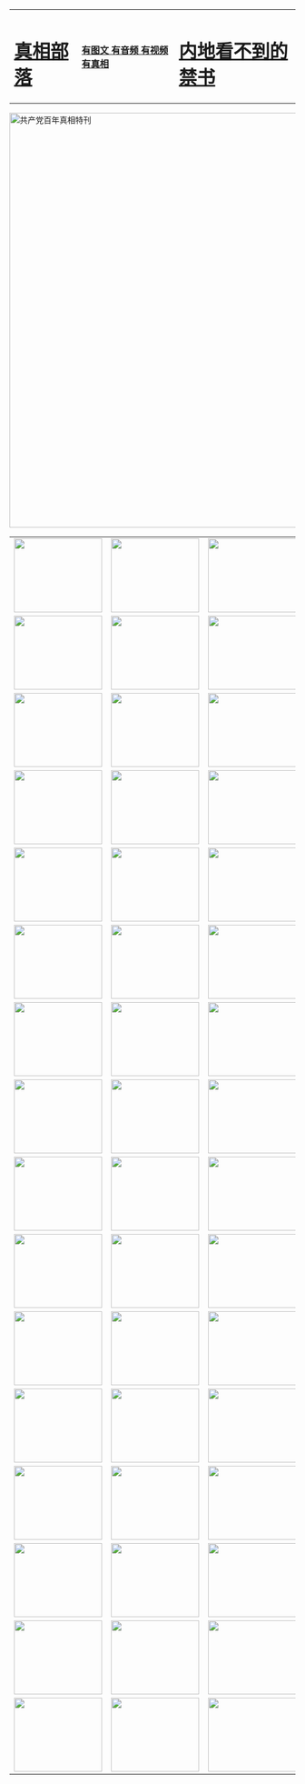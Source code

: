 <table>
<tr>

<td>
	<H1><a href="http://b87.wspaperbag.com/zx/">真相部落</a></H1>
</td>
<td>
	<H4><a href="http://b87.wspaperbag.com/zx/">有图文 有音频 有视频 有真相</a></H4>
</td>
<td>
	<H1><a href="http://b87.wspaperbag.com/book/"> 内地看不到的禁书</a></H1>
</td>
</tr>
</table>

 <div ><a href="http://b87.wspaperbag.com/zx/bngcd/"><img src="http://b87.wspaperbag.com/zx/bngcd/gcdbnzx.jpg" width="730"  border="0" alt="共产党百年真相特刊"></a></div>

<table>
<tr>
	<td><a href="http://b53.yoga-power.com/xtr/107/"><img  src ="http://b53.yoga-power.com/pic/2017/02/107.jpg" width="155px" height="130px"></a></td>
	<td><a href="http://b53.yoga-power.com/xtr/829/"><img src ="http://b53.yoga-power.com/pic/2017/02/829.jpg" width="155px" height="130px"></a></td>
	<td><a href="http://b53.yoga-power.com/xtr/69/"><img  src ="http://b53.yoga-power.com/pic/2017/02/69.jpg" width="155px" height="130px"></a></td>
	<td><a href="http://b53.yoga-power.com/xtr/99/"><img  src ="http://b53.yoga-power.com/pic/2017/02/99.jpg" width="155px" height="130px"></a></td>
</tr>
<tr>
	<td><a href="http://b53.yoga-power.com/xtr/40/"><img  src ="http://b53.yoga-power.com/pic/2017/02/40.jpg" width="155px" height="130px"></a></td>
	<td><a href="http://b53.yoga-power.com/xtr/20/"><img  src ="http://b53.yoga-power.com/pic/2017/02/20.jpg" width="155px" height="130px"></a></td>
	<td><a href="http://b53.yoga-power.com/xtr/81/"><img  src ="http://b53.yoga-power.com/pic/2017/02/81.jpg" width="155px" height="130px"></a></td>
	<td><a href="http://b53.yoga-power.com/xtr/2/"><img  src ="http://b53.yoga-power.com/pic/2017/02/2.jpg" width="155px" height="130px"></a></td>
</tr>
<tr>
	<td><a href="http://b53.yoga-power.com/xtr/86/"><img  src ="http://b53.yoga-power.com/pic/2017/02/86.jpg" width="155px" height="130px"></a></td>
	<td><a href="http://b53.yoga-power.com/xtr/109/"><img  src ="http://b53.yoga-power.com/pic/2017/02/109.jpg" width="155px" height="130px"></a></td>
	<td><a href="http://b53.yoga-power.com/xtr/1378/"><img  src ="http://b53.yoga-power.com/pic/2017/02/1378.jpg" width="155px" height="130px"></a></td>
	<td><a href="http://b53.yoga-power.com/xtr/57/"><img  src ="http://b53.yoga-power.com/pic/2017/02/57.jpg" width="155px" height="130px"></a></td>
</tr>
<tr>
	<td><a href="http://b53.yoga-power.com/xtr/1219/"><img  src ="http://b53.yoga-power.com/pic/2017/02/1219.jpg" width="155px" height="130px"></a></td>
	<td><a href="http://b53.yoga-power.com/xtr/1220/"><img  src ="http://b53.yoga-power.com/pic/2017/02/1220.jpg" width="155px" height="130px"></a></td>
	<td><a href="http://b53.yoga-power.com/xtr/1221/"><img  src ="http://b53.yoga-power.com/pic/2017/02/1221.jpg" width="155px" height="130px"></a></td>
	<td><a href="http://b53.yoga-power.com/xtr/51/"><img  src ="http://b53.yoga-power.com/pic/2017/02/51.jpg" width="155px" height="130px"></a></td>
</tr>
<tr>
	<td><a href="http://b53.yoga-power.com/xtr/1055/"><img  src ="http://b53.yoga-power.com/pic/2017/02/1055.jpg" width="155px" height="130px"></a></td>
	<td><a href="http://b53.yoga-power.com/xtr/611/"><img  src ="http://b53.yoga-power.com/pic/2017/02/611.jpg" width="155px" height="130px"></a></td>
	<td><a href="http://b53.yoga-power.com/xtr/1121/"><img  src ="http://b53.yoga-power.com/pic/2017/02/1121.jpg" width="155px" height="130px"></a></td>
	<td><a href="http://b53.yoga-power.com/xtr/610/"><img  src ="http://b53.yoga-power.com/pic/2017/02/610.jpg" width="155px" height="130px"></a></td>
</tr>
<tr>
	<td><a href="http://b53.yoga-power.com/xtr/1128/"><img  src ="http://b53.yoga-power.com/pic/2017/02/1128.jpg" width="155px" height="130px"></a></td>
	<td><a href="http://b53.yoga-power.com/xtr/1395/"><img  src ="http://b53.yoga-power.com/pic/2017/02/1406.jpg" width="155px" height="130px"></a></td>
	<td><a href="http://b53.yoga-power.com/xtr/1407/"><img  src ="http://b53.yoga-power.com/pic/2017/02/1407.jpg" width="155px" height="130px"></a></td>
	<td><a href="http://b53.yoga-power.com/xtr/934/"><img  src ="http://b53.yoga-power.com/pic/2017/02/934.jpg" width="155px" height="130px"></a></td>
</tr>
<tr>
	<td><a href="http://b53.yoga-power.com/xtr/641/"><img  src ="http://b53.yoga-power.com/pic/2017/02/641.jpg" width="155px" height="130px"></a></td>
	<td><a href="http://b53.yoga-power.com/xtr/949/"><img  src ="http://b53.yoga-power.com/pic/2017/02/949.jpg" width="155px" height="130px"></a></td>
	<td><a href="http://b53.yoga-power.com/xtr/112/"><img  src ="http://b53.yoga-power.com/pic/2017/02/112.jpg" width="155px" height="130px"></a></td>
	<td><a href="http://b53.yoga-power.com/xtr/812/"><img  src ="http://b53.yoga-power.com/pic/2017/02/812.jpg" width="155px" height="130px"></a></td>
</tr>
<tr>
	<td><a href="http://b53.yoga-power.com/xtr/103/"><img  src ="http://b53.yoga-power.com/pic/2017/02/103.jpg" width="155px" height="130px"></a></td>
	<td><a href="http://b53.yoga-power.com/xtr/3/"><img  src ="http://b53.yoga-power.com/pic/2017/02/3.jpg" width="155px" height="130px"></a></td>
	<td><A href="http://b53.yoga-power.com/mp4/zx/2015/11/Lkmtt.mp4" target="_blank" title="莲开满天庭"><img  src="http://b53.yoga-power.com/pic/2015/11/Lkmtt3480_jssor.jpg"  width="155px" height="130px"></A></td>
	<td><A href="http://b53.yoga-power.com/mp4/zx/2015/11/2013513.mp4" target="_blank" title="飞旋的法轮"><img  src="http://b53.yoga-power.com/pic/2015/11/falun480_jssor.jpg"  width="155px" height="130px"></A></td>
</tr>
<tr>
	<td><A href="http://b53.yoga-power.com/mp4/zx/2015/11/NYParade.mp4" target="_blank" title="2004年4月10日法轮功纽约大游行"><img  src="http://b53.yoga-power.com/pic/2015/11/nyparade480_jssor.jpg"  width="155px" height="130px"></A></td>
	<td><A href="http://b53.yoga-power.com/mp4/news617/2015/05/WEB_s28093.mp4" target="_blank" title="2015年世界法轮大法日特别报导"><img  src="http://b53.yoga-power.com/pic/2015/11/p6752711a666997037_jssor.jpg"  width="155px" height="130px"></A></td>
	<td><A href="http://b53.yoga-power.com/mp4/news829/2015/11/30211_326650.mp4" target="_blank" title="沧州绑架案连审四天 民众抹泪称审好人"><img  src="http://b53.yoga-power.com/pic/2015/11/changzhou2480_jssor.jpg"  width="155px" height="130px"></A></td>
	<td><A href="http://b53.yoga-power.com/mp4/mhph/2015/10/changzhou.mp4" target="_blank" title="沧州真相--狮城血泪"><img  src="http://b53.yoga-power.com/pic/2015/11/changzhou480_jssor.jpg"  width="155px" height="130px"></A></td>
</tr>
<tr>
	<td><A href="http://b53.yoga-power.com/mp4/mhjd/mhjd_55.mp4" target="_blank" title="正义律师与无罪辩护"><img  src="http://b53.yoga-power.com/pic/2015/11/wzbh480_jssor.jpg"  width="155px" height="130px"></A></td>
	<td><A href="http://b53.yoga-power.com/mp4/zx/2015/11/layerkcs.mp4" target="_blank" title="中国的良心--高智晟律师"><img  src="http://b53.yoga-power.com/pic/2015/11/layerkcs2480_jssor.jpg"  width="155px" height="130px"></A></td>
	<td><A href="http://b53.yoga-power.com/mp4/mhph/2015/10/szxl.mp4" target="_blank" title="神州血泪--北京、大庆、广东、哈尔滨"><img  src="http://b53.yoga-power.com/pic/2015/11/szxl480_jssor.jpg"  width="155px" height="130px"></A></td>
	<td><A href="http://b53.yoga-power.com/mp4/zx/2015/11/TangShanFFXS.mp4" target="_blank" title="真相纪录片：凤凰新生"><img  src="http://b53.yoga-power.com/pic/2015/11/fhxs2480_jssor.jpg"  width="155px" height="130px"></A></td>
</tr>
<tr>
	<td><A href="http://b53.yoga-power.com/mp4/zx/2015/11/jidong.mp4" target="_blank" title="冀东监狱的罪恶"><img  src="http://b53.yoga-power.com/pic/2015/11/jidong480_jssor.jpg"  width="155px" height="130px"></A></td>
	<td><A href="http://b53.yoga-power.com/mp4/mhph/2015/10/tangshan.mp4" target="_blank" title="凤凰血泪"><img  src="http://b53.yoga-power.com/pic/2015/11/tangshan480_jssor.jpg"  width="155px" height="130px"></A>
					</div></td>
	<td>	<A href="http://b53.yoga-power.com/mp4/mhph/2015/10/zfxtzxl.mp4" target="_blank" title="政法系统罪行录--唐山篇"><img  src="http://b53.yoga-power.com/pic/2015/11/zfxtzxl480_jssor.jpg"  width="155px" height="130px"></A></td>
	<td><A href="http://b53.yoga-power.com/mp4/mhph/2015/10/QDBG.mp4" target="_blank" title="青岛悲歌"><img  src="http://b53.yoga-power.com/pic/2015/10/qdbg2480_jssor.jpg"  width="155px" height="130px"></A></td>
</tr>
<tr>
	<td><A href="http://b53.yoga-power.com/mp4/mhph/2015/10/huludao.mp4" target="_blank" title="葫芦岛永恒的见证"><img  src="http://b53.yoga-power.com/pic/2015/10/huludao480_jssor.jpg"  width="155px" height="130px"></A></td>
	<td><A href="http://b53.yoga-power.com/mp4/mhph/2015/10/qbzx.mp4" target="_blank" title="湖畔泉边听真相-济南泉城的传奇"><img  src="http://b53.yoga-power.com/pic/2015/10/hupan480_jssor.jpg"  width="155px" height="130px"></A></td>
	<td><A href="http://b53.yoga-power.com/mp4/mhph/2015/10/baoding_dvd_v2.mp4" target="_blank" title="燕赵悲歌"><img  src="http://b53.yoga-power.com/pic/2015/10/yzbg480_jssor.jpg"  width="155px" height="130px"></A></td>
	<td><A href="http://b53.yoga-power.com/mp4/zx/2015/11/meihuashi_complete_ED2.0.mp4" target="_blank" title="梅花诗完整版"><img  src="http://b53.yoga-power.com/pic/2015/11/mhs480_jssor.jpg"  width="155px" height="130px"></A></td>
</tr>
<tr>
	<td><A href="http://b53.yoga-power.com/mp4/zx/2015/11/fengbei512k.mp4" target="_blank" title="丰碑"><img  src="http://b53.yoga-power.com/pic/2015/11/fongbei480_jssor.jpg"  width="155px" height="130px"></A></td>
	<td><A href="http://b53.yoga-power.com/mp4/zx/2015/11/fytdxComplete.mp4" target="_blank" title="风雨天地行全集"><img  src="http://b53.yoga-power.com/pic/2015/11/fytdxWhite480_jssor.jpg"  width="155px" height="130px"></A></td>
	<td><A href="http://b53.yoga-power.com/mp4/zx/2015/11/JianZheng.mp4" target="_blank" title="见证"><img  src="http://b53.yoga-power.com/pic/2015/11/witness480_jssor.jpg"  width="155px" height="130px"></A></td>
	<td><A href="http://b53.yoga-power.com/mp4/mhph/2015/10/hcym.mp4" target="_blank" title="红朝阴谋"><img  src="http://b53.yoga-power.com/pic/2015/10/hcym480_jssor.jpg"  width="155px" height="130px"></A></td>
</tr>
<tr>
	<td><A href="http://b53.yoga-power.com/mp4/zx/2015/11/zfzxPalV3.mp4" target="_blank" title="是自焚还是骗局"><img  src="http://b53.yoga-power.com/pic/2015/11/zfzx4805_jssor.jpg"  width="155px" height="130px"></A></td>
	<td><A href="http://b53.yoga-power.com/mp4/zx/2015/11/lsdspMsyTd.mp4" target="_blank" title="历史的审判"><img  src="http://b53.yoga-power.com/pic/2015/11/lsdsp480_jssor.jpg"  width="155px" height="130px"></A></td>
	<td><A href="http://b53.yoga-power.com/mp4/news886/2015/11/concat886.mp4" target="_blank" title="一周全球控告江泽民"><img  src="http://b53.yoga-power.com/pic/2015/11/news886480_jssor.jpg"  width="155px" height="130px"></A></td>
	<td><A href="http://b53.yoga-power.com/mp4/news1378/2014/08/CQSD_s0_e4_v2_i0-CQSD_4-video.mp4" target="_blank" title="欧洲的抉择"><img  src="http://b53.yoga-power.com/pic/2015/11/p5143421a564166643-ss_jssor.jpg"  width="155px" height="130px"></A></td>
</tr>
<tr>
	<td><A href="http://b53.yoga-power.com/mp4/zx/2015/11/hk20150720parade.mp4" target="_blank" title="港法轮功反迫害大游行 大陆游客震撼"><img  src="http://b53.yoga-power.com/pic/2015/11/281098-ss_jssor.jpg"  width="155px" height="130px"></A></td>
	<td><A href="http://b53.yoga-power.com/mp4/zx/2015/11/20150720hkParade512k.mp4" target="_blank" title="香港法轮功720游行声援诉江潮"><img  src="http://b53.yoga-power.com/pic/2015/11/2015720parade480_jssor.jpg"  width="155px" height="130px"></A></td>
	<td><A href="http://b53.yoga-power.com/mp4/zx/2015/11/hktdc512.mp4" target="_blank" title="香港退党潮"><img  src="http://b53.yoga-power.com/pic/2015/11/hktdc480_jssor.jpg"  width="155px" height="130px"></A></td>
	<td><A href="http://b53.yoga-power.com/mp4/news413/2015/11/concat413.mp4" target="_blank" title="本月退党精选"><img  src="http://b53.yoga-power.com/pic/2015/11/tuidang480_jssor.jpg"  width="155px" height="130px"></A></td>
</tr>
<tr>
	<td><A href="http://b53.yoga-power.com/mp4/news823/2015/11/TSZG_British_1_QA_A_TSZG-61-1_XinHaoNianZuoZh_P617180.mp4" target="_blank" title="辛灏年：纪念《九评共产党》发表十周年演讲"><img  src="http://b53.yoga-power.com/pic/2015/11/xhn9p10480_jssor.jpg"  width="155px" height="130px"></A></td>
	<td><A href="http://b53.yoga-power.com/mp4/news57/2015/11/JPGCD8.mp4" target="_blank" title="【九评之八】评中国共产党的邪教本质"><img  src="http://b53.yoga-power.com/pic/2015/11/9pkcd8p480_jssor.jpg"  width="155px" height="130px"></A></td>
	<td><A href="http://b53.yoga-power.com/mp4/other/kao.Chih.Sheng_story.mp4"  target="_blank" title="超越恐惧:高智晟的故事"				style="font-size:20px;"><img src="http://b53.yoga-power.com/pic/2016/12/GZS201408070902.jpg"  width="155px" height="130px">
						</A></td>
	<td><A href="http://b53.yoga-power.com/mp4/zx/2016/11/oh10yearsInv.mp4"  target="_blank" title="纪录片《活摘 十年调查》完整版" style="font-size:20px;"><img src="http://b53.yoga-power.com/pic/2016/11/10yearsOHinv.jpg"  width="155px" height="130px">
						</A></td>
</tr>
</table>



